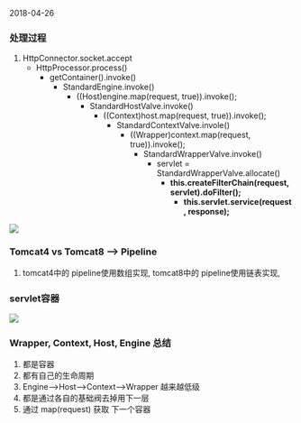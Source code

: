 2018-04-26

### 处理过程
1. HttpConnector.socket.accept
    - HttpProcessor.process()
        - getContainer().invoke()
            - StandardEngine.invoke()
                - ((Host)engine.map(request, true)).invoke();
                    - StandardHostValve.invoke()
                        - ((Context)host.map(request, true)).invoke();
                            - StandardContextValve.invole()
                                - ((Wrapper)context.map(request, true)).invoke();
                                     - StandardWrapperValve.invoke()
                                        - servlet = StandardWrapperValve.allocate()
                                            - **this.createFilterChain(request, servlet).doFilter();**
                                                - **this.servlet.service(request, response);**
                                            
![](https://github.com/t734070824/tq.java/blob/master/tq.java.how.tomcat.work/src/main/java/_source_code/1.jpg?raw=true)                                            

### Tomcat4 vs Tomcat8 --> Pipeline
1. tomcat4中的 pipeline使用数组实现, tomcat8中的 pipeline使用链表实现,        

### servlet容器
![](https://github.com/t734070824/tq.java/blob/master/tq.java.how.tomcat.work/src/main/java/_source_code/2.jpg?raw=true)   

### Wrapper, Context, Host, Engine 总结
1. 都是容器
2. 都有自己的生命周期
3. Engine-->Host-->Context-->Wrapper 越来越低级
4. 都是通过各自的基础阀去掉用下一层
5. 通过 map(request) 获取 下一个容器

     